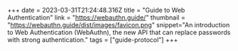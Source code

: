 +++
date = 2023-03-31T21:24:48.316Z
title = "Guide to Web Authentication"
link = "https://webauthn.guide/"
thumbnail = "https://webauthn.guide/dist/images/favicon.png"
snippet="An introduction to Web Authentication (WebAuthn), the new API that can replace passwords with strong authentication."
tags = ["guide-protocol"]
+++
